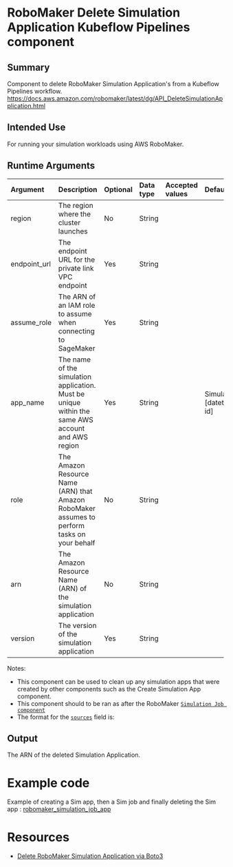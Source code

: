 # RoboMaker Delete Simulation Application Kubeflow Pipelines component

## Summary

Component to delete RoboMaker Simulation Application's from a Kubeflow Pipelines workflow.
https://docs.aws.amazon.com/robomaker/latest/dg/API_DeleteSimulationApplication.html

## Intended Use

For running your simulation workloads using AWS RoboMaker.

## Runtime Arguments

| Argument     | Description                                                                                       | Optional | Data type | Accepted values | Default                                      |
| :----------- | :------------------------------------------------------------------------------------------------ | :------- | :-------- | :-------------- | :------------------------------------------- |
| region       | The region where the cluster launches                                                             | No       | String    |                 |                                              |
| endpoint_url | The endpoint URL for the private link VPC endpoint                                                | Yes      | String    |                 |                                              |
| assume_role  | The ARN of an IAM role to assume when connecting to SageMaker                                     | Yes      | String    |                 |                                              |
| app_name     | The name of the simulation application. Must be unique within the same AWS account and AWS region | Yes      | String    |                 | SimulationApplication-[datetime]-[random id] |
| role         | The Amazon Resource Name (ARN) that Amazon RoboMaker assumes to perform tasks on your behalf      | No       | String    |                 |                                              |
| arn          | The Amazon Resource Name (ARN) of the simulation application                                      | No       | String    |                 |                                              |
| version      | The version of the simulation application                                                         | Yes      | String    |                 |                                              |

Notes:

- This component can be used to clean up any simulation apps that were created by other components such as the Create Simulation App component.
- This component should to be ran as after the RoboMaker [`Simulation Job component`](https://github.com/kubeflow/pipelines/tree/master/components/aws/sagemaker/simulation_job/README.md)
- The format for the [`sources`](https://docs.aws.amazon.com/robomaker/latest/dg/API_SourceConfig.html) field is:

## Output

The ARN of the deleted Simulation Application.

# Example code

Example of creating a Sim app, then a Sim job and finally deleting the Sim app : [robomaker_simulation_job_app](https://github.com/kubeflow/pipelines/tree/master/samples/contrib/aws-samples/robomaker_simulation/robomaker_simulation_job_app.py)

# Resources

- [Delete RoboMaker Simulation Application via Boto3](https://boto3.amazonaws.com/v1/documentation/api/latest/reference/services/robomaker.html#RoboMaker.Client.delete_simulation_application)
